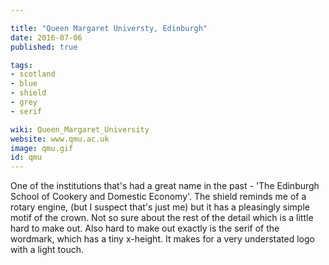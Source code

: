 ```yaml
---

title: "Queen Margaret Universty, Edinburgh"
date: 2016-07-06
published: true

tags:
- scotland
- blue
- shield
- grey
- serif

wiki: Queen_Margaret_University
website: www.qmu.ac.uk
image: qmu.gif
id: qmu
---
```

 One of the institutions that's had a great name in the past - 'The Edinburgh School of Cookery and Domestic Economy'. The shield reminds me of a rotary engine, (but I suspect that's just me) but it has a pleasingly simple motif of the crown. Not so sure about the rest of the detail which is a little hard to make out. Also hard to make out exactly is the serif of the wordmark, which has a tiny x-height. It makes for a very understated logo with a light touch.
